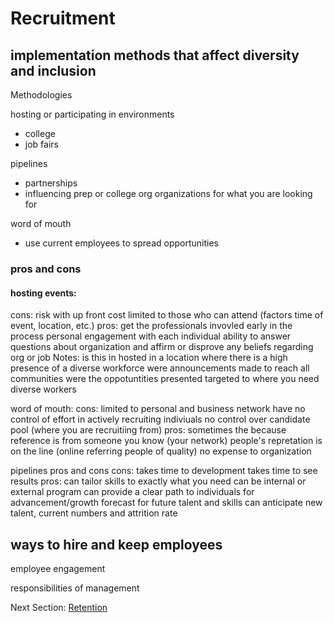 # Recruitment


## implementation methods that affect diversity and inclusion

Methodologies

hosting or participating in environments
- college
- job fairs

pipelines
- partnerships
- influencing prep or college org organizations for what you are looking for

word of mouth
- use current employees to spread opportunities

### pros and cons

#### hosting events:
cons:
	risk with up front cost
	limited to those who can attend (factors time of event, location, etc.)
pros:
	get the professionals invovled early in the process
	personal engagement with each individual
	ability to answer questions about organization and affirm or disprove any beliefs regarding org or job
Notes:
	is this in hosted in a location where there is a high presence of a diverse workforce
	were announcements made to reach all communities
	were the oppotuntities presented targeted to where you need diverse workers

word of mouth:
cons:
	limited to personal and business network
	have no control of effort in actively recruiting indiviuals
	no control over candidate pool (where you are recruitiing from)
pros:
	sometimes the because reference is from someone you know (your network)
	people's repretation is on the line (online referring people of quality)
	no expense to organization

pipelines pros and cons
cons:
	takes time to development
	takes time to see results
pros:
	can tailor skills to exactly what you need
		can be internal or external program
		can provide a clear path to individuals for advancement/growth
	forecast for future talent and skills
	can anticipate new talent, current numbers and attrition rate


## ways to hire and keep employees

employee engagement

responsibilities of management

Next Section:
[Retention](https://killumslow.github.io/Open-Social-Diversity-Initiative/content/retention)
